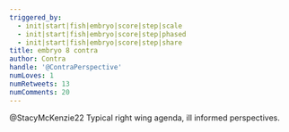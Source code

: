 ```yaml
---
triggered_by:
  - init|start|fish|embryo|score|step|scale
  - init|start|fish|embryo|score|step|phased
  - init|start|fish|embryo|score|step|share
title: embryo 8 contra
author: Contra
handle: '@ContraPerspective'
numLoves: 1
numRetweets: 13
numComments: 20
---
```

@StacyMcKenzie22 Typical right wing agenda, ill informed perspectives.
